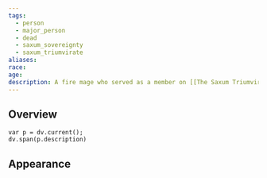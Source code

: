 ```yaml
---
tags:
  - person
  - major_person
  - dead
  - saxum_sovereignty
  - saxum_triumvirate
aliases: 
race: 
age: 
description: A fire mage who served as a member on [[The Saxum Triumvirate]] for 32 years before tragically passing away in a laboratory accident.
---
```

## Overview
```dataviewjs
var p = dv.current();
dv.span(p.description)
```
## Appearance
